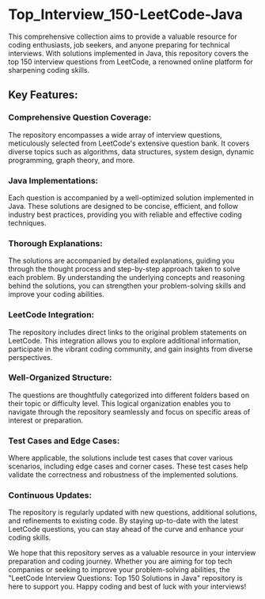# Top_Interview_150-LeetCode-Java
This comprehensive collection aims to provide a valuable resource for coding enthusiasts, job seekers, and anyone preparing for technical interviews. With solutions implemented in Java, this repository covers the top 150 interview questions from LeetCode, a renowned online platform for sharpening coding skills.

## Key Features:

### Comprehensive Question Coverage: 
The repository encompasses a wide array of interview questions, meticulously selected from LeetCode's extensive question bank. It covers diverse topics such as algorithms, data structures, system design, dynamic programming, graph theory, and more.

### Java Implementations: 
Each question is accompanied by a well-optimized solution implemented in Java. These solutions are designed to be concise, efficient, and follow industry best practices, providing you with reliable and effective coding techniques.

### Thorough Explanations: 
The solutions are accompanied by detailed explanations, guiding you through the thought process and step-by-step approach taken to solve each problem. By understanding the underlying concepts and reasoning behind the solutions, you can strengthen your problem-solving skills and improve your coding abilities.

### LeetCode Integration: 
The repository includes direct links to the original problem statements on LeetCode. This integration allows you to explore additional information, participate in the vibrant coding community, and gain insights from diverse perspectives.

### Well-Organized Structure: 
The questions are thoughtfully categorized into different folders based on their topic or difficulty level. This logical organization enables you to navigate through the repository seamlessly and focus on specific areas of interest or preparation.

### Test Cases and Edge Cases: 
Where applicable, the solutions include test cases that cover various scenarios, including edge cases and corner cases. These test cases help validate the correctness and robustness of the implemented solutions.

### Continuous Updates: 
The repository is regularly updated with new questions, additional solutions, and refinements to existing code. By staying up-to-date with the latest LeetCode questions, you can stay ahead of the curve and enhance your coding skills.

We hope that this repository serves as a valuable resource in your interview preparation and coding journey. Whether you are aiming for top tech companies or seeking to improve your problem-solving abilities, the "LeetCode Interview Questions: Top 150 Solutions in Java" repository is here to support you. Happy coding and best of luck with your interviews!
